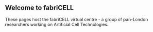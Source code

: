 ## Welcome to fabriCELL

These pages host the fabriCELL virtual centre - a group of pan-London researchers working on Artificial Cell Technologies.